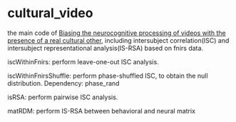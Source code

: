 # cultural_video
the main code of [Biasing the neurocognitive processing of videos with the presence of a real cultural other](https://academic.oup.com/cercor/advance-article-abstract/doi/10.1093/cercor/bhac122/6554502), including intersubject correlation(ISC) and intersubject representational analysis(IS-RSA) based on fnirs data.

iscWithinFnirs: perform leave-one-out ISC analysis.

iscWithinFnirsShuffle: perform phase-shuffled ISC, to obtain the null distribution. Dependency: phase_rand

isRSA: perform pairwise ISC analysis.

matRDM: perform IS-RSA between behavioral and neural matrix
